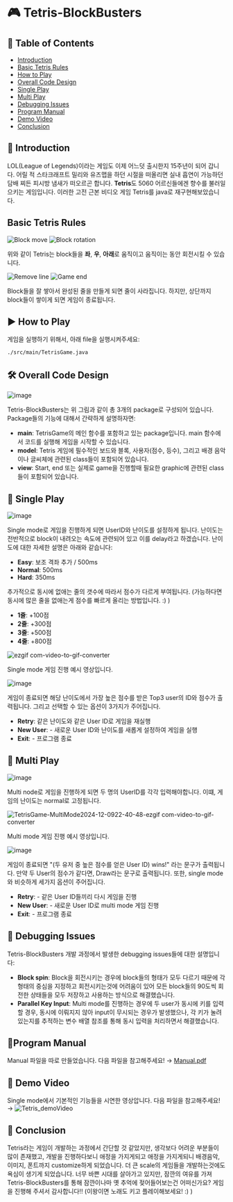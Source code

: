 # 🎮 **Tetris-BlockBusters**

## 🌟 **Table of Contents**
- [Introduction](#introduction)
- [Basic Tetris Rules](#basic-tetris-rules)
- [How to Play](#how-to-play)
- [Overall Code Design](#overall-code-design)
- [Single Play](#single-play)
- [Multi Play](#multi-play)
- [Debugging Issues](#debugging-issues)
- [Program Manual](#program-manual)
- [Demo Video](#demo-video)
- [Conclusion](#conclusion)


## 🧩 **Introduction**
LOL(League of Legends)이라는 게임도 이제 어느덧 출시한지 15주년이 되어 갑니다. 어릴 적 스타크래프트 밀리와 유즈맵을 하던 시절을 떠올리면 실내 흡연이 가능하던 담배 찌든 피시방 냄새가 떠오르곤 합니다. **Tetris**도 5060 어르신들에겐 향수를 불러일으키는 게임입니다. 이러한 고전 근본 비디오 게임 Tetris를 java로 재구현해보았습니다.
## **Basic Tetris Rules**
![Block move](https://github.com/user-attachments/assets/250ebb6f-d26c-4fd0-b0d8-9ccfa56ba1a6)  ![Block rotation](https://github.com/user-attachments/assets/896d595f-5943-49a5-b906-dc6805f7c024)

위와 같이 Tetris는 block들을 **좌**, **우**, **아래**로 움직이고 움직이는 동안 회전시킬 수 있습니다.

![Remove line](https://github.com/user-attachments/assets/c7d4b905-1bc3-43ed-bed0-85d20941d04e) ![Game end](https://github.com/user-attachments/assets/c9970eaa-734c-45db-85b4-b65292b36ede)

Block들을 잘 쌓아서 완성된 줄을 만들게 되면 줄이 사라집니다. 하지만, 상단까지 block들이 쌓이게 되면 게임이 종료됩니다.


## ▶ **How to Play**
게임을 실행하기 위해서, 아래 file을 실행시켜주세요:  
```bash
./src/main/TetrisGame.java
```

## 🛠 **Overall Code Design**
![image](https://github.com/user-attachments/assets/03ff6327-d346-4892-8d04-e11f388f7ea4)

Tetris-BlockBusters는 위 그림과 같이 총 3개의 package로 구성되어 있습니다. Package들의 기능에 대해서 간략하게 설명하자면:
 - **main**: TetrisGame의 메인 함수를 포함하고 있는 package입니다. main 함수에서 코드를 실행해 게임을 시작할 수 있습니다.
 - **model**: Tetris 게임에 필수적인 보드와 블록, 사용자(점수, 등수), 그리고 배경 음악이나 글씨체에 관련된 class들이 포함되어 있습니다.
 - **view**: Start, end 또는 실제로 game을 진행할때 필요한 graphic에 관련된 class들이 포함되어 있습니다.

## 🎲 **Single Play**
![image](https://github.com/user-attachments/assets/bff2c55a-faa3-4b0f-b5de-14c4c45b06d3)

Single mode로 게임을 진행하게 되면 UserID와 난이도를 설정하게 됩니다.
난이도는 전반적으로 block이 내려오는 속도에 관련되어 있고 이를 delay라고 하겠습니다. 난이도에 대한 자세한 설명은 아래와 같습니다:
 - **Easy**: 보조 격좌 추가 / 500ms 
 - **Normal**: 500ms
 - **Hard**: 350ms

추가적으로 동시에 없애는 줄의 갯수에 따라서 점수가 다르게 부여됩니다. (가능하다면 동시에 많은 줄을 없애는게 점수를 빠르게 올리는 방법입니다. :) )
 - **1줄**: +100점
 - **2줄**: +300점
 - **3줄**: +500점
 - **4줄**: +800점

![ezgif com-video-to-gif-converter](https://github.com/user-attachments/assets/093ed401-7ccf-428a-86a3-871379806698)

Single mode 게임 진행 예시 영상입니다.

![image](https://github.com/user-attachments/assets/7c063bb2-2709-4037-95ec-835f3bb503e5)

게임이 종료되면 해당 난이도에서 가장 높은 점수를 받은 Top3 user의 ID와 점수가 출력됩니다. 그리고 선택할 수 있는 옵션이 3가지가 주어집니다.
 - **Retry**: 같은 난이도와 같은 User ID로 게임을 재실행 
 - **New User**: - 새로운 User ID와 난이도를 새롭게 설정하여 게임을 실행
 - **Exit**: - 프로그램 종료

## 👫 **Multi Play**
![image](https://github.com/user-attachments/assets/5353a8e8-622b-4ddd-a4c7-bde5d74363d5)

Multi node로 게임을 진행하게 되면 두 명의 UserID를 각각 입력해야합니다. 이떄, 게임의 난이도는 normal로 고정됩니다.

![TetrisGame-MultiMode2024-12-0922-40-48-ezgif com-video-to-gif-converter](https://github.com/user-attachments/assets/f2e582a7-e3e5-46fb-804c-710fbaa0f87f)

Multi mode 게임 진행 예시 영상입니다.

![image](https://github.com/user-attachments/assets/35d56464-1172-416c-a4f2-d63e95ee426d)

게임이 종료되면 "(두 유저 중 높은 점수를 얻은 User ID) wins!" 라는 문구가 출력됩니다. 만약 두 User의 점수가 같다면, Draw라는 문구로 출력됩니다. 또한, single mode와 비슷하게 세가지 옵션이 주어집니다.
 - **Retry**: - 같은 User ID들끼리 다시 게임을 진행 
 - **New User**: - 새로운 User ID로 multi mode 게임 진행
 - **Exit**: - 프로그램 종료

## 🔧 **Debugging Issues**

Tetris-BlockBusters 개발 과정에서 발생한 debugging issues들에 대한 설명입니다:
 - **Block spin**: Block을 회전시키는 경우에 block들의 형태가 모두 다르기 때문에 각 형태의 중심을 지정하고 회전시키는것에 어려움이 있어 모든 block들의 90도씩 회전한 상태들을 모두 저장하고 사용하는 방식으로 해결했습니다.
 - **Parallel Key Input**: Multi mode를 진행하는 경우에 두 user가 동시에 키를 입력할 경우, 동시에 이뤄지지 않아 input이 무시되는 경우가 발생했으나, 각 키가 눌려 있는지를 추적하는 변수 배열 참조를 통해 동시 입력을 처리하면서 해결했습니다.



## 📄**Program Manual**
Manual 파일을 따로 만들었습니다. 다음 파일을 참고해주세요! →
[Manual.pdf](https://github.com/user-attachments/files/18059193/Manual.pdf)
## 🎥 **Demo Video**
Single mode에서 기본적인 기능들을 시연한 영상압니다. 다음 파일을 참고해주세요! →
![Tetris_demoVideo](https://github.com/user-attachments/assets/78292bba-84d2-4234-9d59-7aa42ed7e49a)

## 💬 **Conclusion**
Tetris라는 게임이 개발하는 과정에서 간단할 것 같았지만, 생각보다 어려운 부분들이 많이 존재했고, 개발을 진행하다보니 애정을 가지게되고 애정을 가지게되니 배경음악, 이미지, 폰트까지 customize하게 되었습니다. 더 큰 scale의 게임들을 개발하는것에도 욕심이 생기게 되었습니다.
너무 바쁜 시대를 살아가고 있지만, 잠깐의 여유를 가져 Tetris-BlockBusters를 통해 잠깐이나마 옛 추억에 젖어들어보는건 어떠신가요? 게임을 진행해 주셔서 감사합니다!! (이왕이면 노래도 키고 플레이해보세요! :) )
